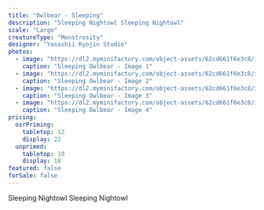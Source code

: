```yaml
---
title: "Owlbear - Sleeping"
description: "Sleeping Nightowl Sleeping Nightowl"
scale: "Large"
creatureType: "Monstrosity"
designer: "Yasashii Kyojin Studio"
photos:
  - image: "https://dl2.myminifactory.com/object-assets/62cd661f6e3c8/images/720X720-nightowl-sleeping-bob-ps.jpg"
    caption: "Sleeping Owlbear - Image 1"
  - image: "https://dl2.myminifactory.com/object-assets/62cd661f6e3c8/images/720X720-owlbear-b-3.jpg"
    caption: "Sleeping Owlbear - Image 2"
  - image: "https://dl2.myminifactory.com/object-assets/62cd661f6e3c8/images/720X720-owlbear-b-2.jpg"
    caption: "Sleeping Owlbear - Image 3"
  - image: "https://dl2.myminifactory.com/object-assets/62cd661f6e3c8/images/230X230-owlbears-65e2419fe7f65.jpg"
    caption: "Sleeping Owlbear - Image 4"
pricing:
  osrPriming:
    tabletop: 12
    display: 22
  unprimed:
    tabletop: 10
    display: 18
featured: false
forSale: false
---
```


Sleeping Nightowl Sleeping Nightowl